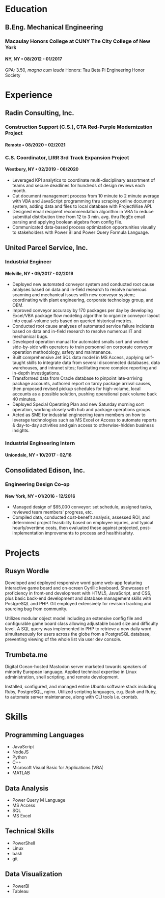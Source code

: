 #  Education

##  B.Eng. Mechanical Engineering
###  Macaulay Honors College at CUNY The City College of New York
####  NY, NY • 08/2012 - 01/2017
GPA: 3.50, *magna cum laude*
Honors: Tau Beta Pi Engineering Honor Society


# Experience

##  Radin Consulting, Inc.
###  Construction Support (C.S.), CTA Red-Purple Modernization Project
####  Remote • 08/2020 – 02/2021
###  C.S. Coordinator, LIRR 3rd Track Expansion Project
####  Westbury, NY • 02/2019 - 08/2020

- Leveraged KPI analytics to coordinate multi-disciplinary assortment of teams and secure deadlines for hundreds of design reviews each month.
- Cut document management process from 10 minute to 2 minute average with VBA and JavaScript programming thru scraping online document system, adding data and files to local database with ProjectWise API.
- Designed email recipient recommendation algorithm in VBA to reduce submittal distribution time from 12 to 3 min. avg. thru RegEx email parsing and applying boolean algebra from config file.
- Communicated data-based process optimization opportunities visually to stakeholders with Power BI and Power Query Formula Language.


##  United Parcel Service, Inc.
###  Industrial Engineer
####  Melville, NY • 09/2017 - 02/2019

- Deployed new automated conveyor system and conducted root cause analyses based on data and in-field research to resolve numerous scanning and mechanical issues with new conveyor system; coordinating with plant engineering, corporate technology group, and OEM.
- Improved conveyor accuracy by 170 packages per day by developing Excel/VBA package flow modeling algorithm to organize conveyor layout into equal-volume sets based on queried historical metrics.
- Conducted root cause analyses of automated service failure incidents based on data and in-field research to resolve numerous IT and mechanical bugs.
- Developed operation manual for automated smalls sort and worked side-by-side with operators to train personnel on corporate conveyor operation methodology, safety and maintenance.
- Built comprehensive Jet SQL data model in MS Access, applying self-taught skills to integrate data from several disconnected databases, data warehouses, and intranet sites; facilitating more complex reporting and in-depth investigations.
- Transformed data from Oracle database to pinpoint late-arriving package accounts, authored report on tardy package arrival causes, then proposed revised pickup schedules for high-volume, local accounts as a possible solution, pushing operational peak volume back 40 minutes.
- Deployed Special Operating Plan and new Saturday morning sort operation, working closely with hub and package operations groups.
- Acted as SME for industrial engineering team members on how to leverage technologies such as MS Excel or Access to automate reports & day-to-day activities and gain access to otherwise-hidden business insights.

###  Industrial Engineering Intern
#### Uniondale, NY • 10/2017 - 02/18


## Consolidated Edison, Inc.
###  Engineering Design Co-op
####  New York, NY • 01/2016 - 12/2016

- Managed design of $65,000 conveyor: set schedule, assigned tasks, reviewed team members' progress, etc.
- Compiled data, conducted cost-benefit analysis, assessed ROI, and determined project feasibility based on employee injuries, and typical hourly/overtime costs, then evaluated these against projected, post-implementation improvements to process and health/safety.



#  Projects

##  Rusyn Wordle
Developed and deployed responsive word game web-app featuring interactive game board and on-screen Cyrillic keyboard. Showcases of proficiency in front-end development with HTML5, JavaScript, and CSS, plus basic back-end development and database management skills with PostgreSQL and PHP. Git employed extensively for revision tracking and sourcing bug from community.

Utilizes modular object model including an extensive config file and configurable game board class allowing adjustable board size and difficulty level. A SQL query was implemented in PHP to retrieve a new daily word simultaneously for users across the globe from a PostgreSQL database, preventing viewing of the whole list via user dev console.

##  Trumbeta.me
Digital Ocean-hosted Mastodon server marketed towards speakers of minority European language. Applied technical expertise in Linux administration, shell scripting, and remote development.

Installed, configured, and managed entire Ubuntu software stack including Ruby, PostgreSQL, nginx. Utilized scripting languages, e.g. Bash and Ruby, to automate server maintenance, along with CLI tools i.e. crontab.


# Skills

## Programming Languages
- JavaScript
- NodeJS
- Python
- C++
- Microsoft Visual Basic for Applications (VBA)
- MATLAB

## Data Analysis
- Power Query M Language
- MS Access
- SQL
- MS Excel

## Technical Skills 
- PowerShell
- Linux
- bash
- git


## Data Visualization
- PowerBI
- Tableau